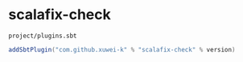 # scalafix-check

`project/plugins.sbt`

```scala
addSbtPlugin("com.github.xuwei-k" % "scalafix-check" % version)
```
